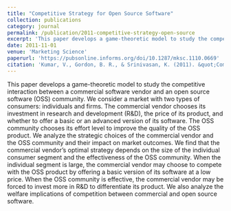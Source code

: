```yaml
---
title: "Competitive Strategy for Open Source Software"
collection: publications
category: journal
permalink: /publication/2011-competitive-strategy-open-source
excerpt: 'This paper develops a game-theoretic model to study the competitive interaction between a commercial software vendor and an open source software (OSS) community.'
date: 2011-11-01
venue: 'Marketing Science'
paperurl: 'https://pubsonline.informs.org/doi/10.1287/mksc.1110.0669'
citation: 'Kumar, V., Gordon, B. R., & Srinivasan, K. (2011). &quot;Competitive Strategy for Open Source Software.&quot; <i>Marketing Science</i>. 30(6), 1066-1078.'
---
```


This paper develops a game-theoretic model to study the competitive interaction between a commercial software vendor and an open source software (OSS) community. We consider a market with two types of consumers: individuals and firms. The commercial vendor chooses its investment in research and development (R&D), the price of its product, and whether to offer a basic or an advanced version of its software. The OSS community chooses its effort level to improve the quality of the OSS product. We analyze the strategic choices of the commercial vendor and the OSS community and their impact on market outcomes. We find that the commercial vendor’s optimal strategy depends on the size of the individual consumer segment and the effectiveness of the OSS community. When the individual segment is large, the commercial vendor may choose to compete with the OSS product by offering a basic version of its software at a low price. When the OSS community is effective, the commercial vendor may be forced to invest more in R&D to differentiate its product. We also analyze the welfare implications of competition between commercial and open source software.